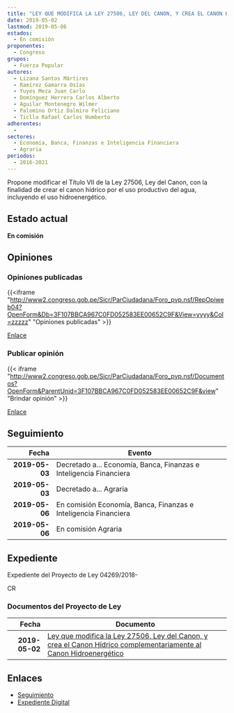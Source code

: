 ```yaml
---
title: "LEY QUE MODIFICA LA LEY 27506, LEY DEL CANON, Y CREA EL CANON HÍDRICO COMPLEMENTARIAMENTE AL CANON HIDROENERGÉTICO"
date: 2019-05-02
lastmod: 2019-05-06
estados: 
  - En comisión
proponentes: 
  - Congreso
grupos: 
  - Fuerza Popular
autores: 
  - Lizana Santos Mártires
  - Ramírez Gamarra Osías
  - Yuyes Meza Juan Carlo
  - Domínguez Herrera Carlos Alberto
  - Aguilar Montenegro Wilmer
  - Palomino Ortiz Dalmiro Feliciano
  - Ticlla Rafael Carlos Humberto
adherentes: 
  - 
sectores: 
  - Economía, Banca, Finanzas e Inteligencia Financiera
  - Agraria
periodos: 
  - 2016-2021
---
```


Propone modificar el Título VII de la Ley 27506, Ley del Canon, con la finalidad de crear el canon hídrico por el uso productivo del agua, incluyendo el uso hidroenergético.


## Estado actual

**En comisión**

## Opiniones

### Opiniones publicadas

{{<iframe "http://www2.congreso.gob.pe/Sicr/ParCiudadana/Foro_pvp.nsf/RepOpiweb04?OpenForm&Db=3F107BBCA967C0FD052583EE00652C9F&View=yyyy&Col=zzzzz" "Opiniones publicadas" >}}

[Enlace](http://www2.congreso.gob.pe/Sicr/ParCiudadana/Foro_pvp.nsf/RepOpiweb04?OpenForm&Db=3F107BBCA967C0FD052583EE00652C9F&View=yyyy&Col=zzzzz)
### Publicar opinión

{{< iframe "http://www2.congreso.gob.pe/Sicr/ParCiudadana/Foro_pvp.nsf/Documentos?OpenForm&ParentUnid=3F107BBCA967C0FD052583EE00652C9F&view" "Brindar opinión" >}}

[Enlace](http://www2.congreso.gob.pe/Sicr/ParCiudadana/Foro_pvp.nsf/Documentos?OpenForm&ParentUnid=3F107BBCA967C0FD052583EE00652C9F&view)

## Seguimiento

| Fecha | Evento |
|------:|--------|
| **2019-05-03** | Decretado a... Economía, Banca, Finanzas e Inteligencia Financiera|
| **2019-05-03** | Decretado a... Agraria|
| **2019-05-06** | En comisión Economía, Banca, Finanzas e Inteligencia Financiera|
| **2019-05-06** | En comisión Agraria|


## Expediente

Expediente del Proyecto de Ley 04269/2018-

CR


### Documentos del Proyecto de Ley

| Fecha | Documento |
|------:|--------|
| **2019-05-02** | [Ley que modifica la Ley 27506, Ley del Canon, y crea el Canon Hídrico complementariamente al Canon Hidroenergético](http://www.leyes.congreso.gob.pe/Documentos/2016_2021/Proyectos_de_Ley_y_de_Resoluciones_Legislativas/PL0426920190502..pdf) |

## Enlaces 

- [Seguimiento](http://www2.congreso.gob.pe/Sicr/TraDocEstProc/CLProLey2016.nsf/f7fff46988ca05b1052578e100829cc7/72ead4646acf4e29052583ee00835e7d?OpenDocument)
- [Expediente Digital](http://www2.congreso.gob.pe/Sicr/TraDocEstProc/CLProLey2016.nsf/f7fff46988ca05b1052578e100829cc7/72ead4646acf4e29052583ee00835e7d?OpenDocument&Click=05257FB7005EB655.eb71d0cf91d8294e05256cdf006b5706/$Body/0.1C6C)

